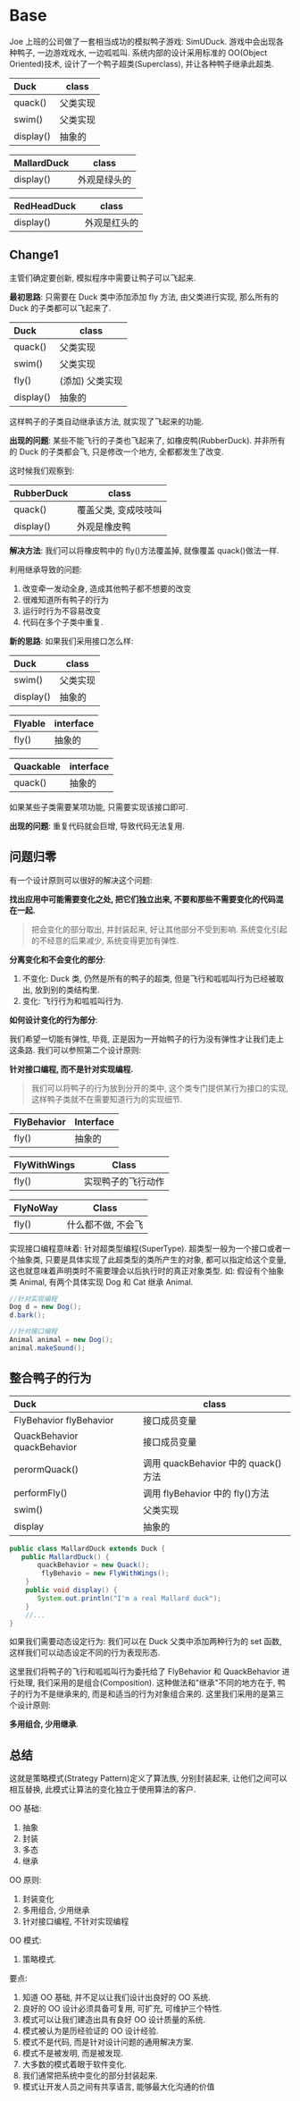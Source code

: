 # Base

Joe 上班的公司做了一套相当成功的模拟鸭子游戏: SimUDuck. 游戏中会出现各种鸭子, 一边游戏戏水, 一边呱呱叫. 系统内部的设计采用标准的 OO(Object Oriented)技术, 设计了一个鸭子超类(Superclass), 并让各种鸭子继承此超类.

| Duck      | class    |
| :-------- | -------- |
| quack()   | 父类实现 |
| swim()    | 父类实现 |
| display() | 抽象的   |

| MallardDuck | class        |
| :---------- | ------------ |
| display()   | 外观是绿头的 |

| RedHeadDuck | class        |
| :---------- | ------------ |
| display()   | 外观是红头的 |

## Change1

主管们确定要创新, 模拟程序中需要让鸭子可以飞起来.

**最初思路**: 只需要在 Duck 类中添加添加 fly 方法, 由父类进行实现, 那么所有的 Duck 的子类都可以飞起来了.

| Duck      | class           |
| :-------- | --------------- |
| quack()   | 父类实现        |
| swim()    | 父类实现        |
| fly()     | (添加) 父类实现 |
| display() | 抽象的          |

这样鸭子的子类自动继承该方法, 就实现了飞起来的功能.

**出现的问题**: 某些不能飞行的子类也飞起来了, 如橡皮鸭(RubberDuck). 并非所有的 Duck 的子类都会飞, 只是修改一个地方, 全都都发生了改变.

这时候我们观察到:

| RubberDuck | class                |
| :--------- | -------------------- |
| quack()    | 覆盖父类, 变成吱吱叫 |
| display()  | 外观是橡皮鸭         |

**解决方法**: 我们可以将橡皮鸭中的 fly()方法覆盖掉, 就像覆盖 quack()做法一样.

利用继承导致的问题:

1. 改变牵一发动全身, 造成其他鸭子都不想要的改变
2. 很难知道所有鸭子的行为
3. 运行时行为不容易改变
4. 代码在多个子类中重复.

**新的思路**: 如果我们采用接口怎么样:

| Duck      | class    |
| :-------- | -------- |
| swim()    | 父类实现 |
| display() | 抽象的   |

| Flyable | interface |
| :------ | --------- |
| fly()   | 抽象的    |

| Quackable | interface |
| :-------- | --------- |
| quack()   | 抽象的    |

如果某些子类需要某项功能, 只需要实现该接口即可.

**出现的问题**: 重复代码就会巨增, 导致代码无法复用.

## 问题归零

有一个设计原则可以很好的解决这个问题:

**找出应用中可能需要变化之处, 把它们独立出来, 不要和那些不需要变化的代码混在一起.**

> 把会变化的部分取出, 并封装起来, 好让其他部分不受到影响. 系统变化引起的不经意的后果减少, 系统变得更加有弹性.

**分离变化和不会变化的部分**:

1. 不变化: Duck 类, 仍然是所有的鸭子的超类, 但是飞行和呱呱叫行为已经被取出, 放到别的类结构里.
2. 变化: 飞行行为和呱呱叫行为.

**如何设计变化的行为部分**:

我们希望一切能有弹性, 毕竟, 正是因为一开始鸭子的行为没有弹性才让我们走上这条路. 我们可以参照第二个设计原则:

**针对接口编程, 而不是针对实现编程.**

> 我们可以将鸭子的行为放到分开的类中, 这个类专门提供某行为接口的实现, 这样鸭子类就不在需要知道行为的实现细节.

| FlyBehavior | Interface |
| :---------- | --------- |
| fly()       | 抽象的    |

| FlyWithWings | Class              |
| :----------- | ------------------ |
| fly()        | 实现鸭子的飞行动作 |

| FlyNoWay | Class              |
| :------- | ------------------ |
| fly()    | 什么都不做, 不会飞 |

实现接口编程意味着: 针对超类型编程(SuperType). 超类型一般为一个接口或者一个抽象类, 只要是具体实现了此超类型的类所产生的对象, 都可以指定给这个变量, 这也就意味着声明类时不需要理会以后执行时的真正对象类型. 如: 假设有个抽象类 Animal, 有两个具体实现 Dog 和 Cat 继承 Animal.

```java
//针对实现编程
Dog d = new Dog();
d.bark();

//针对接口编程
Animal animal = new Dog();
animal.makeSound();
```

## 整合鸭子的行为

| Duck                        | class                               |
| :-------------------------- | ----------------------------------- |
| FlyBehavior flyBehavior     | 接口成员变量                        |
| QuackBehavior quackBehavior | 接口成员变量                        |
| perormQuack()               | 调用 quackBehavior 中的 quack()方法 |
| performFly()                | 调用 flyBehavior 中的 fly()方法     |
| swim()                      | 父类实现                            |
| display                     | 抽象的                              |

```java
public class MallardDuck extends Duck {
   public MallardDuck() {
       quackBehavior = new Quack();
        flyBehavio = new FlyWithWings();
    }
    public void display() {
       System.out.println("I'm a real Mallard duck");
    }
    //...
}
```

如果我们需要动态设定行为: 我们可以在 Duck 父类中添加两种行为的 set 函数, 这样我们可以动态设定不同的行为表现形态.

这里我们将鸭子的飞行和呱呱叫行为委托给了 FlyBehavior 和 QuackBehavior 进行处理, 我们采用的是组合(Composition). 这种做法和"继承"不同的地方在于, 鸭子的行为不是继承来的, 而是和适当的行为对象组合来的. 这里我们采用的是第三个设计原则:

**多用组合, 少用继承**.

## 总结

这就是策略模式(Strategy Pattern)定义了算法族, 分别封装起来, 让他们之间可以相互替换, 此模式让算法的变化独立于使用算法的客户.

OO 基础:

1. 抽象
2. 封装
3. 多态
4. 继承

OO 原则:

1. 封装变化
2. 多用组合, 少用继承
3. 针对接口编程, 不针对实现编程

OO 模式:

1. 策略模式.

要点:

1. 知道 OO 基础, 并不足以让我们设计出良好的 OO 系统.
2. 良好的 OO 设计必须具备可复用, 可扩充, 可维护三个特性.
3. 模式可以让我们建造出具有良好 OO 设计质量的系统.
4. 模式被认为是历经验证的 OO 设计经验.
5. 模式不是代码, 而是针对设计问题的通用解决方案.
6. 模式不是被发明, 而是被发现.
7. 大多数的模式着眼于软件变化.
8. 我们通常把系统中变化的部分封装起来.
9. 模式让开发人员之间有共享语言, 能够最大化沟通的价值
